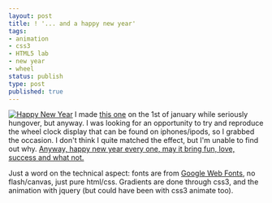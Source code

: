```yaml
---
layout: post
title: ! '... and a happy new year'
tags:
- animation
- css3
- HTML5 lab
- new year
- wheel
status: publish
type: post
published: true
---
```

[![Happy New Year](http://yannick-lohse.fr/wp-content/uploads/2011/01/temp-300x170.png "hny")](http://yannick-lohse.fr/2011/01/happy-year/)
I made [this one](http://code.yannick-lohse.fr/hny/hny.php "Happy New Year") on the 1st of january while seriously hungover, but anyway. I was looking for an opportunity to try and reproduce the wheel clock display that can be found on iphones/ipods, so I grabbed the occasion. I don't think I quite matched the effect, but I'm unable to find out why. [Anyway, happy new year every one, may it bring fun, love, success and what not.](http://code.yannick-lohse.fr/hny/hny.php "Happy New Year")

Just a word on the technical aspect: fonts are from [Google Web Fonts](http://code.google.com/webfonts "Google Web Fonts"), no flash/canvas, just pure html/css. Gradients are done through css3, and the animation with jquery (but could have been with css3 animate too).